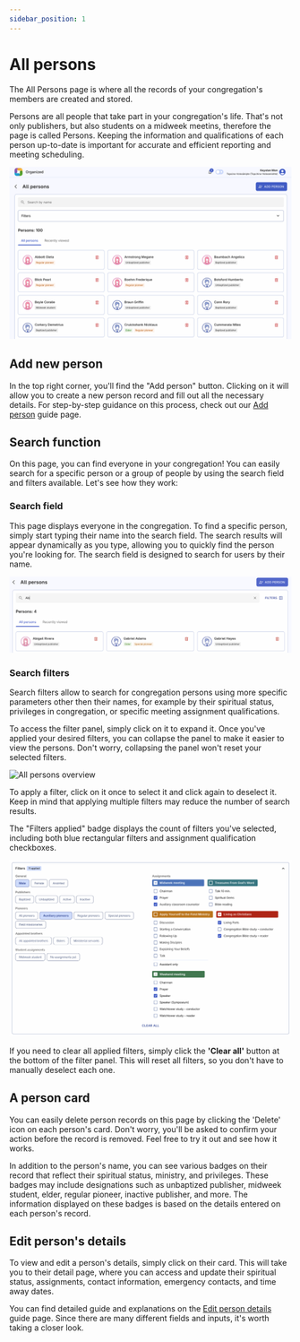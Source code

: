 ```yaml
---
sidebar_position: 1
---
```


# All persons

The All Persons page is where all the records of your congregation's members are created and stored. 

Persons are all people that take part in your congregation's life. That's not only publishers, but also students on a midweek meetins, therefore the page is called Persons. Keeping the information and qualifications of each person up-to-date is important for accurate and efficient reporting and meeting scheduling.

![All persons overview](./img/persons-overview.png)

## Add new person

In the top right corner, you'll find the "Add person" button. Clicking on it will allow you to create a new person record and fill out all the necessary details. For step-by-step guidance on this process, check out our [Add person](./add-person) guide page.

## Search function

On this page, you can find everyone in your congregation! You can easily search for a specific person or a group of people by using the search field and filters available. Let's see how they work:

### Search field

This page displays everyone in the congregation. To find a specific person, simply start typing their name into the search field. The search results will appear dynamically as you type, allowing you to quickly find the person you're looking for. The search field is designed to search for users by their name.

![All persons overview](./img/search-field.png)

### Search filters

Search filters allow to search for congregation persons using more specific parameters other then their names, for example by their spiritual status, privileges in congregation, or specific meeting assignment qualifications. 

To access the filter panel, simply click on it to expand it. Once you've applied your desired filters, you can collapse the panel to make it easier to view the persons. Don't worry, collapsing the panel won't reset your selected filters.

![All persons overview](./img/filter-open.gif)

To apply a filter, click on it once to select it and click again to deselect it. Keep in mind that applying multiple filters may reduce the number of search results.

The "Filters applied" badge displays the count of filters you've selected, including both blue rectangular filters and assignment qualification checkboxes.

![All persons overview](./img/filters.png)

If you need to clear all applied filters, simply click the **'Clear all'** button at the bottom of the filter panel. This will reset all filters, so you don't have to manually deselect each one.

## A person card

You can easily delete person records on this page by clicking the 'Delete' icon on each person's card. Don't worry, you'll be asked to confirm your action before the record is removed. Feel free to try it out and see how it works.

In addition to the person's name, you can see various badges on their record that reflect their spiritual status, ministry, and privileges. These badges may include designations such as unbaptized publisher, midweek student, elder, regular pioneer, inactive publisher, and more. The information displayed on these badges is based on the details entered on each person's record.

## Edit person's details

To view and edit a person's details, simply click on their card. This will take you to their detail page, where you can access and update their spiritual status, assignments, contact information, emergency contacts, and time away dates.

You can find detailed guide and explanations on the [Edit person details](./edit-person-details) guide page. Since there are many different fields and inputs, it's worth taking a closer look.
